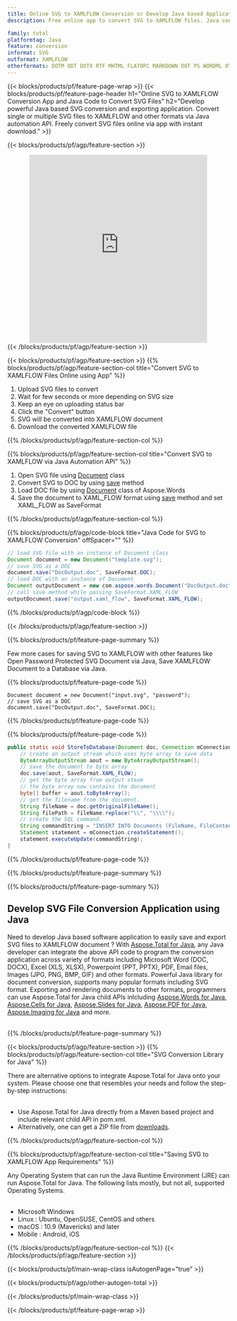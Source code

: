 ```yaml
---
title: Online SVG to XAMLFLOW Conversion or Develop Java based Application to Convert SVG Files
description: Free online app to convert SVG to XAMLFLOW files. Java conversion library code for SVG documents. 

family: total
platformtag: Java
feature: conversion
informat: SVG
outformat: XAMLFLOW
otherformats: DOTM ODT DOTX RTF MHTML FLATOPC MARKDOWN DOT PS WORDML OTT DOCM
---
```

{{< blocks/products/pf/feature-page-wrap >}}
{{< blocks/products/pf/feature-page-header h1="Online SVG to XAMLFLOW Conversion App and Java Code to Convert SVG Files" h2="Develop powerful Java based SVG conversion and exporting application. Convert single or multiple SVG files to XAMLFLOW and other formats via Java automation API. Freely convert SVG files online via app with instant download." >}}


{{< blocks/products/pf/agp/feature-section >}}

<div class="container-fluid agp-content bg-white aboutfile box-1 vh100 section nopbtm">
<div class=container>
<div class=row>
<div class="demobox tc col-md-12 padding-0" align="center">

<iframe title="Free Online SVG to XAMLFLOW Conversion App" style="border: none; height: 426px;" scrolling="no" src="https://total-conversion-app-65z5r2lp.k8s.dynabic.com/?to=xamlflow&from=svg" id="child-iframe" width="80%"></iframe>

</div></div>
</div></div>
{{< /blocks/products/pf/agp/feature-section >}}


{{< blocks/products/pf/agp/feature-section >}}
{{% blocks/products/pf/agp/feature-section-col title="Convert SVG to XAMLFLOW Files Online using App" %}}

1. Upload SVG files to convert
1. Wait for few seconds or more depending on SVG size
1. Keep an eye on uploading status bar
1. Click the "Convert" button
1. SVG will be converted into XAMLFLOW document
1. Download the converted XAMLFLOW file

{{% /blocks/products/pf/agp/feature-section-col %}}

{{% blocks/products/pf/agp/feature-section-col title="Convert SVG to XAMLFLOW via Java Automation API" %}}


1. Open SVG file using [Document](https://reference.aspose.com/pdf/java/com.aspose.pdf/Document) class
2. Convert SVG to DOC by using [save](https://reference.aspose.com/pdf/java/com.aspose.pdf/Document#save-java.lang.String-com.aspose.pdf.SaveOptions-) method
3. Load DOC file by using [Document](https://reference.aspose.com/words/java/com.aspose.words/Document) class of Aspose.Words  
4. Save the document to XAML_FLOW format using [save](https://reference.aspose.com/words/java/com.aspose.words/Document#save(java.lang.String,int)) method and set XAML_FLOW as SaveFormat



{{% /blocks/products/pf/agp/feature-section-col %}}

{{% blocks/products/pf/agp/code-block title="Java Code for SVG to XAMLFLOW Conversion" offSpacer="" %}}

```java
// load SVG file with an instance of Document class
Document document = new Document("template.svg");
// save SVG as a DOC 
document.save("DocOutput.doc", SaveFormat.DOC); 
// load DOC with an instance of Document
Document outputDocument = new com.aspose.words.Document("DocOutput.doc");
// call save method while passing SaveFormat.XAML_FLOW
outputDocument.save("output.xaml_flow", SaveFormat.XAML_FLOW);   
```


{{% /blocks/products/pf/agp/code-block %}}

{{< /blocks/products/pf/agp/feature-section >}}

{{% blocks/products/pf/feature-page-summary %}}

Few more cases for saving SVG to XAMLFLOW with other features like Open Password Protected SVG Document via Java, Save XAMLFLOW Document to a Database via Java.

{{% blocks/products/pf/feature-page-code %}}

```cs// open encrypted document
Document document = new Document("input.svg", "password");
// save SVG as a DOC 
document.save("DocOutput.doc", SaveFormat.DOC);
```

{{% /blocks/products/pf/feature-page-code %}}
{{% blocks/products/pf/feature-page-code %}}

```java
public static void StoreToDatabase(Document doc, Connection mConnection) throws Exception {
    // create an output stream which uses byte array to save data
    ByteArrayOutputStream aout = new ByteArrayOutputStream();
    // save the document to byte array
    doc.save(aout, SaveFormat.XAML_FLOW);
    // get the byte array from output steam
    // the byte array now contains the document
    byte[] buffer = aout.toByteArray();
    // get the filename from the document.
    String fileName = doc.getOriginalFileName();
    String filePath = fileName.replace("\\", "\\\\");
    // create the SQL command.
    String commandString = "INSERT INTO Documents (FileName, FileContent) VALUES('" + filePath + "', '" + buffer + "')";
    Statement statement = mConnection.createStatement();
    statement.executeUpdate(commandString);
}  
```

{{% /blocks/products/pf/feature-page-code %}}


{{% /blocks/products/pf/feature-page-summary %}}

{{% blocks/products/pf/feature-page-summary %}}

<h2>Develop SVG File Conversion Application using Java</h2>

Need to develop Java based software application to easily save and export SVG files to XAMLFLOW document ? With [Aspose.Total for Java](https://products.aspose.com/total/java/), any Java developer can integrate the above API code to program the conversion application across variety of formats including Microsoft Word (DOC, DOCX), Excel (XLS, XLSX), Powerpoint (PPT, PPTX), PDF, Email files, Images (JPG, PNG, BMP, GIF) and other formats. Powerful Java library for document conversion, supports many popular formats including SVG format. Exporting and rendering documents to other formats, programmers can use Aspose.Total for Java child APIs inlcluding [Aspose.Words for Java](https://products.aspose.com/words/java/), [Aspose.Cells for Java](https://products.aspose.com/cells/java/), [Aspose.Slides for Java](https://products.aspose.com/slides/java/), [Aspose.PDF for Java](https://products.aspose.com/pdf/java/), [Aspose.Imaging for Java](https://products.aspose.com/imaging/java/) and more.<br /><br />

{{% /blocks/products/pf/feature-page-summary %}}

{{< blocks/products/pf/agp/feature-section >}}
{{% blocks/products/pf/agp/feature-section-col title="SVG Conversion Library for Java" %}}

There are alternative options to integrate Aspose.Total for Java onto your system. Please choose one that resembles your needs and follow the step-by-step instructions:<br /><br />

- Use Aspose.Total for Java directly from a Maven based project and include relevant child API in pom.xml.
- Alternatively, one can get a ZIP file from [downloads](https://releases.aspose.com/total/java).

{{% /blocks/products/pf/agp/feature-section-col %}}

{{% blocks/products/pf/agp/feature-section-col title="Saving SVG to XAMLFLOW App Requirements" %}}

Any Operating System that can run the Java Runtime Environment (JRE) can run Aspose.Total for Java. The following lists mostly, but not all, supported Operating Systems. <br /><br />
- Microsoft Windows
- Linux : Ubuntu, OpenSUSE, CentOS and others
- macOS : 10.9 (Mavericks) and later
- Mobile : Android, iOS

{{% /blocks/products/pf/agp/feature-section-col %}}
{{< /blocks/products/pf/agp/feature-section >}}

{{< blocks/products/pf/main-wrap-class isAutogenPage="true" >}}

{{< blocks/products/pf/agp/other-autogen-total >}}

{{< /blocks/products/pf/main-wrap-class >}}

{{< /blocks/products/pf/feature-page-wrap >}}